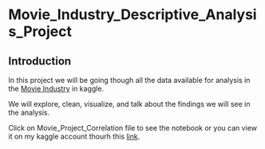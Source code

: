 # Movie_Industry_Descriptive_Analysis_Project
## Introduction 

In this project we will be going though all the data available for analysis in the [Movie Industry](https://www.kaggle.com/datasets/danielgrijalvas/movies/code?datasetId=2745&sortBy=voteCount) in kaggle.

We will explore, clean, visualize, and talk about the findings we will see in the analysis.

Click on Movie_Project_Correlation file to see the notebook or you can view it on my kaggle account thourh this [link](https://www.kaggle.com/code/muhannedkamareldawla/movie-industry-descriptive-analysis).
